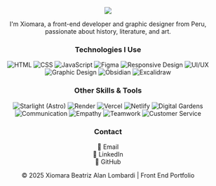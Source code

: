 <p align="center">
  <!-- Typing SVG by DenverCoder1 - https://github.com/DenverCoder1/readme-typing-svg -->
  <a href="https://github.com/DenverCoder1/readme-typing-svg">
    <img src="https://readme-typing-svg.demolab.com/?lines=Xiomara%20Beatriz%20Alan%20Lombardi;Front%20End%20Developer%20and%20Graphic%20Designer;Passionate%20about%20Art%2C%20History%20and%20Literature&font=Fira%20Code&center=true&width=500&height=45&color=E56E8A&vCenter=true&size=22" /></a>
</p>

<!-- Short description -->
<p align="center">
  I'm Xiomara, a front-end developer and graphic designer from Peru, passionate about history, literature, and art.
</p>

<!-- Technologies section -->
<h3 align="center">Technologies I Use</h3>
<p align="center">
  <img src="https://img.shields.io/badge/HTML-E34F26.svg?logo=html5&logoColor=white" alt="HTML" />
  <img src="https://img.shields.io/badge/CSS-1572B6.svg?logo=css3&logoColor=white" alt="CSS" />
  <img src="https://img.shields.io/badge/JavaScript-F7DF1E.svg?logo=javascript&logoColor=black" alt="JavaScript" />
  <img src="https://img.shields.io/badge/Figma-F24E1E.svg?logo=figma&logoColor=white" alt="Figma" />
  <img src="https://img.shields.io/badge/Responsive%20Design-000000.svg?logo=responsive-design&logoColor=white" alt="Responsive Design" />
  <img src="https://img.shields.io/badge/UI%2FUX-0A0A0A.svg?logo=adobe-creative-cloud&logoColor=white" alt="UI/UX" />
  <img src="https://img.shields.io/badge/Graphic%20Design-FF6F61.svg?logo=adobe-illustrator&logoColor=white" alt="Graphic Design" />
  <img src="https://img.shields.io/badge/Obsidian-483699.svg?logo=obsidian&logoColor=white" alt="Obsidian" />
  <img src="https://img.shields.io/badge/Excalidraw-000000.svg?logo=excalidraw&logoColor=white" alt="Excalidraw" />
</p>

<h3 align="center">Other Skills & Tools</h3>
<p align="center">
  <img src="https://img.shields.io/badge/Starlight%20(Astro)-FF5D01.svg?logo=astro&logoColor=white" alt="Starlight (Astro)" />
  <img src="https://img.shields.io/badge/Render-46A2F1.svg?logo=render&logoColor=white" alt="Render" />
  <img src="https://img.shields.io/badge/Vercel-000000.svg?logo=vercel&logoColor=white" alt="Vercel" />
  <img src="https://img.shields.io/badge/Netlify-00C7B7.svg?logo=netlify&logoColor=white" alt="Netlify" />
  <img src="https://img.shields.io/badge/Digital%20Gardens-228B22.svg?logo=garden&logoColor=white" alt="Digital Gardens" />
  <img src="https://img.shields.io/badge/Communication-007ACC.svg?logo=wechat&logoColor=white" alt="Communication" />
  <img src="https://img.shields.io/badge/Empathy-FFC107.svg?logo=empathy&logoColor=black" alt="Empathy" />
  <img src="https://img.shields.io/badge/Teamwork-6DB33F.svg?logo=teamwork&logoColor=white" alt="Teamwork" />
  <img src="https://img.shields.io/badge/Customer%20Service-29A19C.svg?logo=customer-service&logoColor=white" alt="Customer Service" />
</p>


<h3 align="center">Contact</h3>
<p align="center">
  📧 Email<br/>
  💼 LinkedIn<br/>
  🐙 GitHub
</p>

<p align="center">
  © 2025 Xiomara Beatriz Alan Lombardi | Front End Portfolio
</p>
